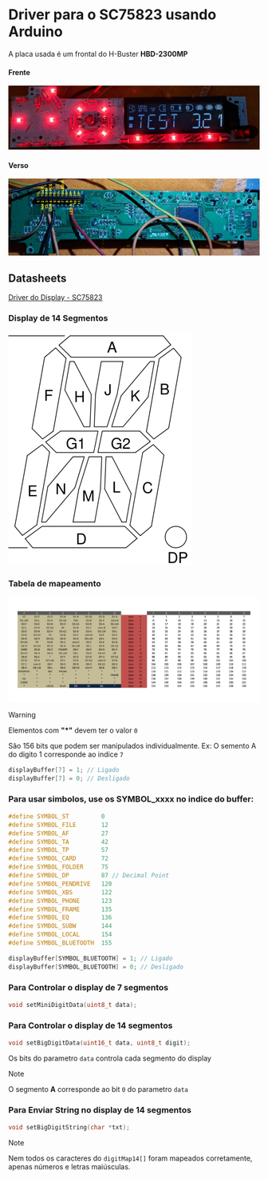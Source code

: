 # Driver para o SC75823 usando Arduino
A placa usada é um frontal do H-Buster **HBD-2300MP**


#### Frente
![Frente da Placa](https://github.com/lucas458/SC75823/blob/main/misc/frente.jpg?raw=true "Frente da placa")

#### Verso
![Verso da Placa](https://github.com/lucas458/SC75823/blob/main/misc/verso.jpg?raw=true "Verso da placa")


## Datasheets
[Driver do Display - SC75823](https://github.com/lucas458/SC75823/blob/main/datasheet/sc75823e_w_datasheet.pdf)



### Display de 14 Segmentos
![Display](https://github.com/lucas458/SC75823/blob/main/misc/14-segment.png?raw=true "Display 14 segmentos") 


### Tabela de mapeamento
![Tabela](https://github.com/lucas458/SC75823/blob/main/misc/SC75823.jpg?raw=true "Tabela de mapeamento")


> [!WARNING]  
> Elementos com **"*"** devem ter o valor `0`


São 156 bits que podem ser manipulados individualmente.
Ex: O semento A do digito 1 corresponde ao indice `7`

```c
displayBuffer[7] = 1; // Ligado
displayBuffer[7] = 0; // Desligado
```

### Para usar simbolos, use os **SYMBOL_xxxx** no indice do buffer:

```c
#define SYMBOL_ST         0
#define SYMBOL_FILE       12
#define SYMBOL_AF         27
#define SYMBOL_TA         42
#define SYMBOL_TP         57
#define SYMBOL_CARD       72 
#define SYMBOL_FOLDER     75
#define SYMBOL_DP         87 // Decimal Point
#define SYMBOL_PENDRIVE   120
#define SYMBOL_XBS        122
#define SYMBOL_PHONE      123
#define SYMBOL_FRAME      135
#define SYMBOL_EQ         136
#define SYMBOL_SUBW       144
#define SYMBOL_LOCAL      154
#define SYMBOL_BLUETOOTH  155
```

```c
displayBuffer[SYMBOL_BLUETOOTH] = 1; // Ligado
displayBuffer[SYMBOL_BLUETOOTH] = 0; // Desligado
```


### Para Controlar o display de 7 segmentos
```c
void setMiniDigitData(uint8_t data);
```

### Para Controlar o display de 14 segmentos
```c
void setBigDigitData(uint16_t data, uint8_t digit);
```

Os bits do parametro `data` controla cada segmento do display

> [!NOTE]  
> O segmento **A** corresponde ao bit `0` do parametro `data`


### Para Enviar String no display de 14 segmentos
```c
void setBigDigitString(char *txt);
```

> [!NOTE]  
> Nem todos os caracteres do `digitMap14[]` foram mapeados corretamente, apenas números e letras maiúsculas.
